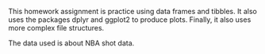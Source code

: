This homework assignment is practice using data frames and tibbles. It also uses the packages dplyr and ggplot2 to produce plots. Finally, it also uses more complex file structures.

The data used is about NBA shot data.
